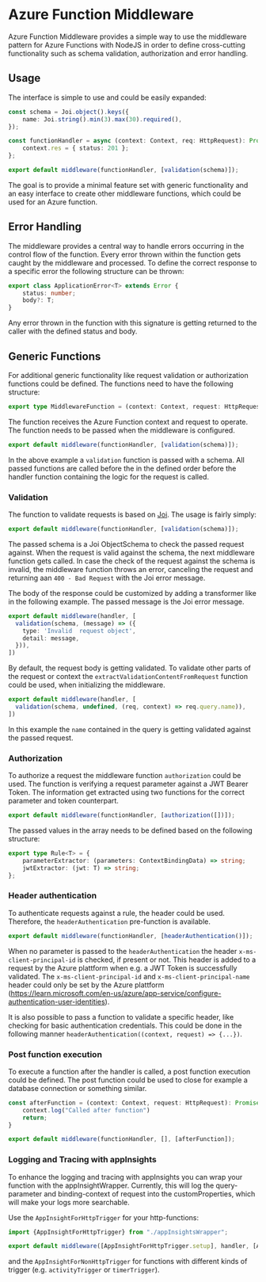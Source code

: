 # Azure Function Middleware

Azure Function Middleware provides a simple way to use the middleware pattern for Azure Functions with NodeJS in order to define cross-cutting functionality such as schema validation, authorization and error handling. 

## Usage
The interface is simple to use and could be easily expanded: 

```typescript
const schema = Joi.object().keys({
    name: Joi.string().min(3).max(30).required(),
});

const functionHandler = async (context: Context, req: HttpRequest): Promise<void> => {
    context.res = { status: 201 };
};

export default middleware(functionHandler, [validation(schema)]);
```

The goal is to provide a minimal feature set with generic functionality and an easy interface to create other middleware functions, which could be used for an Azure function.

## Error Handling

The middleware provides a central way to handle errors occurring in the control flow of the function. Every error thrown within the function gets caught by the middleware and processed. To define the correct response to a specific error the following structure can be thrown:

```typescript
export class ApplicationError<T> extends Error {
    status: number;
    body?: T;
}
```

Any error thrown in the function with this signature is getting returned to the caller with the defined status and body.

## Generic Functions

For additional generic functionality like request validation or authorization functions could be defined. The functions need to have the following structure:

```typescript
export type MiddlewareFunction = (context: Context, request: HttpRequest) => Promise<void>;
```

The function receives the Azure Function context and request to operate. The function needs to be passed when the middleware is configured. 

```typescript
export default middleware(functionHandler, [validation(schema)]);
```

In the above example a `validation` function is passed with a schema. All passed functions are called before the in the defined order before the handler function containing the logic for the request is called.

### Validation

The function to validate requests is based on [Joi](https://www.npmjs.com/package/joi). The usage is fairly simply:

```typescript
export default middleware(functionHandler, [validation(schema)]);
```

The passed schema is a Joi ObjectSchema to check the passed request against. When the request is valid against the schema, the next middleware function gets called. In case the check of the request against the schema is invalid, the middleware function throws an error, canceling the request and returning aan `400 - Bad Request` with the Joi error message.

The body of the response could be customized by adding a transformer like in the following example. The passed message is the Joi error message.

```typescript
export default middleware(handler, [
  validation(schema, (message) => ({
    type: 'Invalid  request object',
    detail: message,
  })),
])
```

By default, the request body is getting validated. To validate other parts of the request or context the `extractValidationContentFromRequest` function could be used, when initializing the middleware.

```typescript
export default middleware(handler, [
  validation(schema, undefined, (req, context) => req.query.name)),
])
```

In this example the `name` contained in the query is getting validated against the passed request.

### Authorization

To authorize a request the middleware function `authorization` could be used. The function is verifying a request parameter against a JWT Bearer Token. The information get extracted using two functions for the correct parameter and token counterpart.

```typescript
export default middleware(functionHandler, [authorization([])]);
```

The passed values in the array needs to be defined based on the following structure:  

```typescript
export type Rule<T> = {
    parameterExtractor: (parameters: ContextBindingData) => string;
    jwtExtractor: (jwt: T) => string;
};
```

### Header authentication

To authenticate requests against a rule, the header could be used. Therefore, the `headerAuthentication` pre-function is available.

```typescript
export default middleware(functionHandler, [headerAuthentication()]);
```

When no parameter is passed to the `headerAuthentication` the header `x-ms-client-principal-id` is checked, if present or not. This header is added to a request by the Azure plattform when e.g. a JWT Token is successfully validated.
The `x-ms-client-principal-id` and `x-ms-client-principal-name` header could only be set by the Azure plattform (https://learn.microsoft.com/en-us/azure/app-service/configure-authentication-user-identities).

It is also possible to pass a function to validate a specific header, like checking for basic authentication credentials. 
This could be done in the following manner `headerAuthentication((context, request) => {...})`.

### Post function execution

To execute a function after the handler is called, a post function execution could be defined. The post function could be used to close for example a database connection or something similar.

```typescript
const afterFunction = (context: Context, request: HttpRequest): Promise<void> => {
    context.log("Called after function")
    return;
}

export default middleware(functionHandler, [], [afterFunction]);
```

### Logging and Tracing with appInsights

To enhance the logging and tracing with appInsights you can wrap your function with the appInsightWrapper. Currently, this will log the query-parameter
and binding-context of request into the customProperties, which will make your logs more searchable.

Use the `AppInsightForHttpTrigger` for your http-functions:
```typescript
import {AppInsightForHttpTrigger} from "./appInsightsWrapper";

export default middleware([AppInsightForHttpTrigger.setup], handler, [AppInsightForHttpTrigger.finalizeAppInsight])
```

and the `AppInsightForNonHttpTrigger` for functions with different kinds of trigger (e.g. `activityTrigger` or `timerTrigger`).